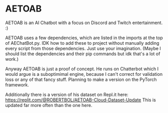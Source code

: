 # AETOAB
AETOAB is an AI Chatbot with a focus on Discord and Twitch entertainment. :)

AETOAB uses a few dependencies, which are listed in the imports at the top of AEChatBot.py. IDK how to add these to project without manually adding every script from those dependencies. Just use your imagination. (Maybe I should list the dependencies and their pip commands but idk that's a lot of work.)

Anyway AETOAB is just a proof of concept. He runs on Chatterbot which I would argue is a suboptimimal engine, because I can't correct for validation loss or any of that fancy stuff. Planning to make a version on the PyTorch framework.

Additionally there is a version of his dataset on Repl.it here: https://replit.com/@ROBERTBOL/AETOAB-Cloud-Dataset-Update This is updated far more often than the one here.
